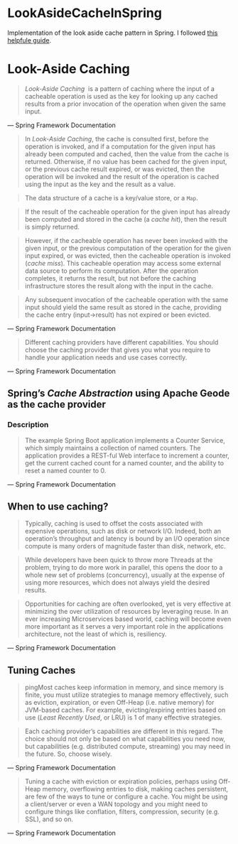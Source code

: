 # LookAsideCacheInSpring
Implementation of the look aside cache pattern in Spring. I followed [this helpfule guide](https://docs.spring.io/spring-boot-data-geode-build/1.2.x/reference/html5/guides/caching-look-aside.html#geode-samples-caching-lookaside-example-run).

# Look-Aside Caching

> *Look-Aside Caching*
 is a pattern of caching where the input of a cacheable operation is used as the key for looking up any cached results from a prior invocation of the operation when given the same input.
> 

— Spring Framework Documentation

> In *Look-Aside Caching*, the cache is consulted first, before the operation is invoked, and if a computation for the given input has already been computed and cached, then the value from the cache is returned. Otherwise, if no value has been cached for the given input, or the previous cache result expired, or was evicted, then the operation will be invoked and the result of the operation is cached using the input as the key and the result as a value.

> The data structure of a cache is a key/value store, or a `Map`.

> If the result of the cacheable operation for the given input has already been computed and stored in the cache (a *cache hit*), then the result is simply returned.

> However, if the cacheable operation has never been invoked with the given input, or the previous computation of the operation for the given input expired, or was evicted, then the cacheable operation is invoked (*cache miss*). This cacheable operation may access some external data source to perform its computation. After the operation completes, it returns the result, but not before the caching infrastructure stores the result along with the input in the cache.

> Any subsequent invocation of the cacheable operation with the same input should yield the same result as stored in the cache, providing the cache entry (input→result) has not expired or been evicted.

— Spring Framework Documentation

> Different caching providers have different capabilities. You should choose the caching provider that gives you what you require to handle your application needs and use cases correctly.

— Spring Framework Documentation

## Spring’s *Cache Abstraction* using Apache Geode as the cache provider

### Description

> The example Spring Boot application implements a Counter Service, which simply maintains a collection of named counters. The application provides a REST-ful Web interface to increment a counter, get the current cached count for a named counter, and the ability to reset a named counter to 0.
> 

— Spring Framework Documentation

## When to use caching?

> Typically, caching is used to offset the costs associated with expensive operations, such as disk or network I/O. Indeed, both an operation’s throughput and latency is bound by an I/O operation since compute is many orders of magnitude faster than disk, network, etc.

>While developers have been quick to throw more Threads at the problem, trying to do more work in parallel, this opens the door to a whole new set of problems (concurrency), usually at the expense of using more resources, which does not always yield the desired results.

>Opportunities for caching are often overlooked, yet is very effective at minimizing the over utilization of resources by leveraging reuse. In an ever increasing Microservices based world, caching will become even more important as it serves a very important role in the applications architecture, not the least of which is, resiliency. 

— Spring Framework Documentation

## Tuning Caches

> pingMost caches keep information in memory, and since memory is finite, you must utilize strategies to manage memory effectively, such as eviction, expiration, or even Off-Heap (i.e. native memory) for JVM-based caches. For example, evicting/expiring entries based on use (*Least Recently Used*, or LRU) is 1 of many effective strategies.

>Each caching provider’s capabilities are different in this regard. The choice should not only be based on what capabilities you need now, but capabilities (e.g. distributed compute, streaming) you may need in the future. So, choose wisely. 

— Spring Framework Documentation

> Tuning a cache with eviction or expiration policies, perhaps using Off-Heap memory, overflowing entries to disk, making caches persistent, are few of the ways to tune or configure a cache. You might be using a client/server or even a WAN topology and you might need to configure things like conflation, filters, compression, security (e.g. SSL), and so on.

— Spring Framework Documentation
